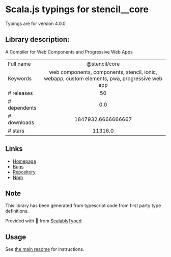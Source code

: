 
# Scala.js typings for stencil__core

Typings are for version 4.0.0

## Library description:
A Compiler for Web Components and Progressive Web Apps

|                    |                 |
| ------------------ | :-------------: |
| Full name          | @stencil/core |
| Keywords           | web components, components, stencil, ionic, webapp, custom elements, pwa, progressive web app |
| # releases         | 50 |
| # dependents       | 0.0 |
| # downloads        | 1847932.6666666667 |
| # stars            | 11316.0 |

## Links
- [Homepage](https://stenciljs.com/)
- [Bugs](https://github.com/ionic-team/stencil/issues)
- [Repository](https://github.com/ionic-team/stencil)
- [Npm](https://www.npmjs.com/package/%40stencil%2Fcore)
    


## Note
This library has been generated from typescript code from first party type definitions.

Provided with :purple_heart: from [ScalablyTyped](https://github.com/oyvindberg/ScalablyTyped)

## Usage
See [the main readme](../../readme.md) for instructions.


